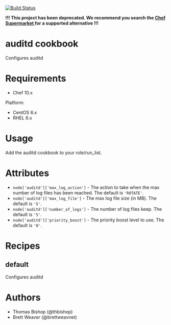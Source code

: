 [![Build Status](https://secure.travis-ci.org/intuit/auditd-cookbook.png)](http://travis-ci.org/intuit/auditd-cookbook)

**!!! This project has been deprecated. We recommend you search the [Chef Supermarket ](https://supermarket.chef.io/) for a supported alternative !!!**

# auditd cookbook
Configures auditd

# Requirements
* Chef 10.x

Platform:
* CentOS 6.x
* RHEL 6.x

# Usage
Add the auditd cookbook to your role/run_list.

# Attributes
* ```node['auditd']['max_log_action']``` - The action to take when the max
number of log files has been reached. The default is ```'ROTATE'```.
* ```node['auditd']['max_log_file']``` - The max log file size (in MB). The
default is ```'5'```.
* ```node['auditd']['number_of_logs']``` - The number of log files keep. The
default is ```'5'```.
* ```node['auditd']['priority_boost']``` - The priority boost level to use. The
default is ```'0'```.

# Recipes
## default
Configures auditd

# Authors
* Thomas Bishop (@thbishop)
* Brett Weaver (@brettweavnet)
